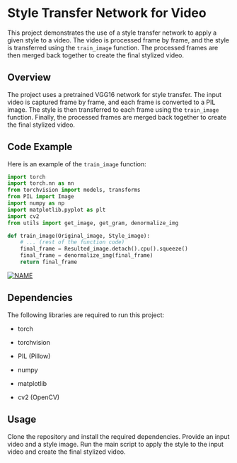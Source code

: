 # Style Transfer Network for Video

This project demonstrates the use of a style transfer network to apply a given style to a video. The video is processed frame by frame, and the style is transferred using the `train_image` function. The processed frames are then merged back together to create the final stylized video.

## Overview

The project uses a pretrained VGG16 network for style transfer. The input video is captured frame by frame, and each frame is converted to a PIL image. The style is then transferred to each frame using the `train_image` function. Finally, the processed frames are merged back together to create the final stylized video.

## Code Example

Here is an example of the `train_image` function:

```python
import torch
import torch.nn as nn
from torchvision import models, transforms
from PIL import Image
import numpy as np
import matplotlib.pyplot as plt
import cv2
from utils import get_image, get_gram, denormalize_img

def train_image(Original_image, Style_image):
    # ... (rest of the function code)
    final_frame = Resulted_image.detach().cpu().squeeze()
    final_frame = denormalize_img(final_frame)
    return final_frame
```    


[![NAME](https://img.youtube.com/vi/video_id/0.jpg)](video.html)




  ## Dependencies

The following libraries are required to run this project:

 * torch

 * torchvision

 * PIL (Pillow)

 * numpy

 * matplotlib

 * cv2 (OpenCV)


 ## Usage

Clone the repository and install the required dependencies.
Provide an input video and a style image.
Run the main script to apply the style to the input video and create the final stylized video.
